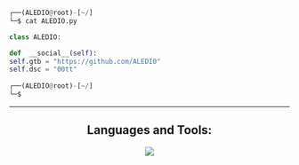 
 ```python
┌──(ALEDIO@root)-[~/]
└─$ cat ALEDIO.py

class ALEDIO:

def  __social__(self):
 self.gtb = "https://github.com/ALEDI0"
 self.dsc = "00tt"
  
 ┌──(ALEDIO@root)-[~/]
 └─$
```
 ***

<h2 align="center">Languages and Tools:</h2>

<p align="center">

<p align="center">
  <a href="https://skillicons.dev">
    <img src="https://skillicons.dev/icons?i=c,cs,py,lua,js,dotnet,bash,nodejs,docker,git,mysql,linux,vim,vscode" />
  </a>
</p>

</p>

